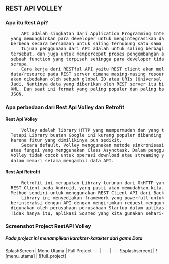 <h2>REST API VOLLEY</h2>
<h3>Apa itu Rest Api?</h3>
<pre>
      API adalah singkatan dari Application Programming Interface yaitu sebuah software
  yang memungkinkan para developer untuk mengintegrasikan dan mengizinkan dua aplikasi yang
  berbeda secara bersamaan untuk saling terhubung satu sama lain.
      Tujuan penggunaan dari API adalah untuk saling berbagi data antar aplikasi yang berbeda
  tersebut, dan juga untuk mempercepat proses pengembangan aplikasi dengan cara menyediakan
  sebuah function yang terpisah sehingga para developer tidak perlu lagi membuat fitur yang
  serupa.
      Cara kerja dari RESTful API yaitu REST client akan melakukan akses pada
  data/resource pada REST server dimana masing-masing resource. Atau data/resource tersebut
  akan dibedakan oleh sebuah global ID atau URIs (Universal Resource Identifiers).
  Jadi, Nantinya data yang diberikan oleh REST server itu bisa berupa format text, JSON atau
  XML. Dan saat ini format yang paling populer dan paling banyak digunakan adalah format
  JSON.
</pre>
<h3>Apa perbedaan dari Rest Api Volley dan Retrofit</h3>
<h4>Rest Api Volley</h4>
<pre>
      Volley adalah library HTTP yang mempermudah dan yang terpenting mempercepat networking untuk aplikasi Android.
  Tetapi Library buatan Google ini kurang populer dibanding kedua Library sebelumnya,
  karena fitur yang dimilikinya pun sedikit.
      Secara default, Volley menggunakan metode sinkronisasi. Jadi kalian tidak perlu membuat sebuah Method
  atau fungsi yang menggunakan Class Asynctask. Dalam penggunaannya memang 'sedikit' sulit.
  Volley tidak cocok untuk operasi download atau streaming yang besar karena Volley menyimpan semua respons
  dalam memori selama mengambil data API.
</pre>

<h4>Rest Api Retrofit</h4>
<pre>
      Retrofit ini merupakan Library turunan dari OkHTTP yang dibuat oleh Square yang digunakan sebagai
  REST Client pada Android, yang pasti akan memudahkan kita. Karena kita tidak perlu lagi untuk membuat
  Method sendiri untuk menggunakan REST Client API dari Backend.
      Library ini menyediakan framework yang powerfull untuk authenticating dan 
  berinteraksi dengan API dengan mengirimkan request menggunakan OkHTTP. Library Retrofit ini juga banyak 
  digunakan oleh perusahaan-perusahaan Startup dalam aplikasi Mobile-nya, salah satunya Tokopedia dan OVO. 
  Tidak hanya itu, aplikasi Sosmed yang kita gunakan sehari-hari juga menggunakan Library Retrofit.
</pre>

<h3>Screenshot Project RestAPI Volley</h3>
<h5>Pada project ini menampilkan karakter-karakter dari game Dota</h5>
SplashScreen | Menu Utama | Full Project
--- | --- | ---
![splashscreen] | ![menu_utama] | ![full_project]

